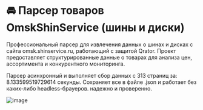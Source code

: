 # 🚘 Парсер товаров OmskShinService (шины и диски)

Профессиональный парсер для извлечения данных о шинах и дисках с сайта omsk.shinservice.ru, работающий с защитой Qrator. Проект предоставляет структурированные данные о товарах для анализа цен, ассортимента и конкурентного мониторинга.

Парсер асинхронный и выполняет сбор данных с 313 страниц за: 8.133599519729614 секунды. Сохраняет все в файле .json и работает без каких-либо headless-брауеров. надежно и проверенно.

![image](https://github.com/user-attachments/assets/bad97d76-7852-4685-af28-4a91a8793c05)


